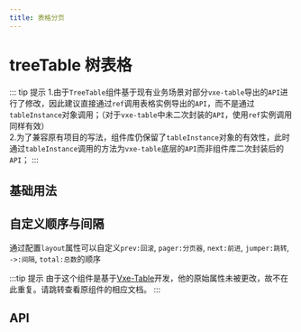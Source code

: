 ```yaml
---
title: 表格分页
---
```


# treeTable 树表格

::: tip 提示
1.由于`TreeTable`组件基于现有业务场景对部分`vxe-table`导出的`API`进行了修改，因此建议直接通过`ref`调用表格实例导出的`API`，而不是通过`tableInstance`对象调用；（对于`vxe-table`中未二次封装的`API`，使用`ref`实例调用同样有效）  
2.为了兼容原有项目的写法，组件库仍保留了`tableInstance`对象的有效性，此时通过`tableInstance`调用的方法为`vxe-table`底层的`API`而非组件库二次封装后的`API`；
:::

## 基础用法

<demo path="./paginationTreeTable.vue" />

## 自定义顺序与间隔

通过配置`layout`属性可以自定义`prev:回滚`, `pager:分页器`, `next:前进`, `jumper:跳转`, `->:间隔`, `total:总数`的顺序

<demo path="./customOrderAndSpace.vue" />

:::tip 提示
由于这个组件是基于[Vxe-Table](https://vxetable.cn/#/table/api)开发，他的原始属性未被更改，故不在此重复。请跳转查看原组件的相应文档。
:::

## API

<API src="../table.json" lang="zh"></API>
